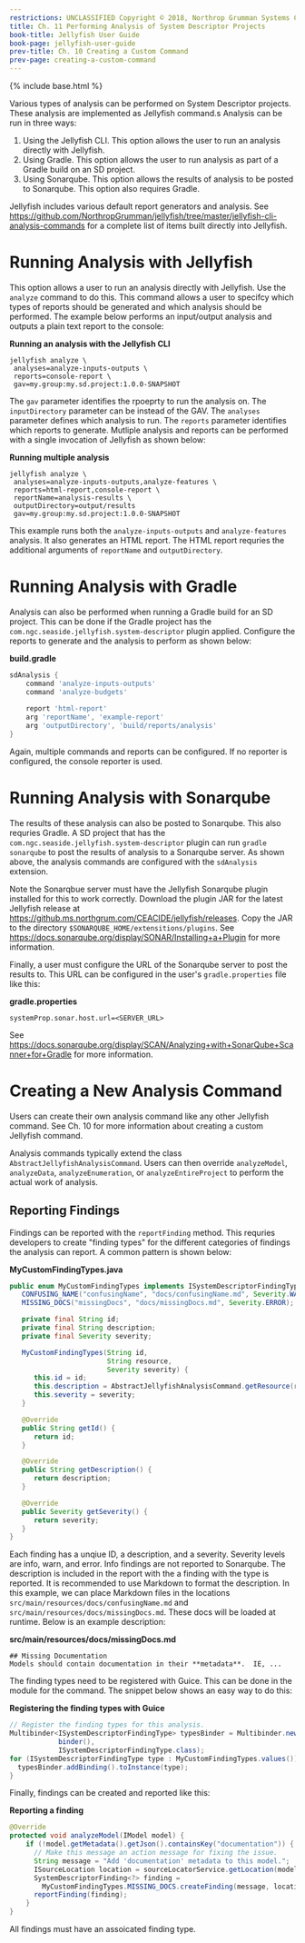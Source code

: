 ```yaml
---
restrictions: UNCLASSIFIED Copyright © 2018, Northrop Grumman Systems Corporation
title: Ch. 11 Performing Analysis of System Descriptor Projects
book-title: Jellyfish User Guide
book-page: jellyfish-user-guide
prev-title: Ch. 10 Creating a Custom Command
prev-page: creating-a-custom-command
---
```

{% include base.html %}

Various types of analysis can be performed on System Descriptor projects.  These analysis are implemented as 
Jellyfish command.s  Analysis can be run in three ways:
1. Using the Jellyfish CLI.  This option allows the user to run an analysis directly with Jellyfish.
1. Using Gradle.  This option allows the user to run analysis as part of a Gradle build on an SD project.
1. Using Sonarqube.  This option allows the results of analysis to be posted to Sonarqube.  This option also requires
   Gradle.

Jellyfish includes various default report generators and analysis.  See 
https://github.com/NorthropGrumman/jellyfish/tree/master/jellyfish-cli-analysis-commands for a complete list of
items built directly into Jellyfish.

# Running Analysis with Jellyfish
This option allows a user to run an analysis directly with Jellyfish.  Use the `analyze` command to do this.  This 
command allows a user to specifcy which types of reports should be generated and which analysis should be performed.
The example below performs an input/output analysis and outputs a plain text report to the console:

**Running an analysis with the Jellyfish CLI**
```
jellyfish analyze \
 analyses=analyze-inputs-outputs \
 reports=console-report \
 gav=my.group:my.sd.project:1.0.0-SNAPSHOT
```

The `gav` parameter identifies the rpoeprty to run the analysis on.  The `inputDirectory` parameter can be instead of 
the GAV.  The `analyses` parameter defines which analysis to run.  The `reports` parameter identifies which reports to
generate.  Mutliple analysis and reports can be performed with a single invocation of Jellyfish as shown below:

**Running multiple analysis**
```
jellyfish analyze \
 analyses=analyze-inputs-outputs,analyze-features \
 reports=html-report,console-report \
 reportName=analysis-results \
 outputDirectory=output/results
 gav=my.group:my.sd.project:1.0.0-SNAPSHOT
```

This example runs both the `analyze-inputs-outputs` and `analyze-features` analysis.  It also generates an HTML report.
The HTML report requries the additional arguments of `reportName` and `outputDirectory`.

# Running Analysis with Gradle
Analysis can also be performed when running a Gradle build for an SD project.  This can be done if the Gradle project
has the `com.ngc.seaside.jellyfish.system-descriptor` plugin applied.  Configure the reports to generate and the 
analysis to perform as shown below:

**build.gradle**
```groovy
sdAnalysis {
    command 'analyze-inputs-outputs'
    command 'analyze-budgets'
    
    report 'html-report'
    arg 'reportName', 'example-report'
    arg 'outputDirectory', 'build/reports/analysis'
}
```

Again, multiple commands and reports can be configured.  If no reporter is configured, the console reporter is used.

# Running Analysis with Sonarqube
The results of these analysis can also be posted to Sonarqube.  This also requries Gradle.  A SD project that has
the `com.ngc.seaside.jellyfish.system-descriptor` plugin can run `gradle sonarqube` to post the results of analysis to
a Sonarqube server.  As shown above, the analysis commands are configured with the `sdAnalysis` extension.

Note the Sonarqbue server must have the Jellyfish Sonarqube plugin installed for this to work correctly.  Download the
plugin JAR for the latest Jellyfish release at https://github.ms.northgrum.com/CEACIDE/jellyfish/releases.  Copy the
JAR to the directory `$SONARQUBE_HOME/extensitions/plugins`.  See
https://docs.sonarqube.org/display/SONAR/Installing+a+Plugin for more information.

Finally, a user must configure the URL of the Sonarqube server to post the results to.  This URL can be configured in 
the user's `gradle.properties` file like this:

**gradle.properties**
```
systemProp.sonar.host.url=<SERVER_URL>
```

See https://docs.sonarqube.org/display/SCAN/Analyzing+with+SonarQube+Scanner+for+Gradle for more information.

# Creating a New Analysis Command
Users can create their own analysis command like any other Jellyfish command.  See Ch. 10 for more information about 
creating a custom Jellyfish command.

Analysis commands typically extend the class `AbstractJellyfishAnalysisCommand`.  Users can then override
`analyzeModel`, `analyzeData`, `analyzeEnumeration`, or `analyzeEntireProject` to perform the actual work of analysis.

## Reporting Findings
Findings can be reported with the `reportFinding` method.  This requries developers to create "finding types" for the 
different categories of findings the analysis can report.  A common pattern is shown below:

**MyCustomFindingTypes.java**
```java
public enum MyCustomFindingTypes implements ISystemDescriptorFindingType {
   CONFUSING_NAME("confusingName", "docs/confusingName.md", Severity.WARNING),
   MISSING_DOCS("missingDocs", "docs/missingDocs.md", Severity.ERROR);

   private final String id;
   private final String description;
   private final Severity severity;

   MyCustomFindingTypes(String id,
                        String resource,
                        Severity severity) {
      this.id = id;
      this.description = AbstractJellyfishAnalysisCommand.getResource(resource, MyCustomFindingTypes.class);
      this.severity = severity;
   }

   @Override
   public String getId() {
      return id;
   }

   @Override
   public String getDescription() {
      return description;
   }

   @Override
   public Severity getSeverity() {
      return severity;
   }
}
```

Each finding has a unqiue ID, a description, and a severity.  Severity levels are info, warn, and error.  Info findings
are not reported to Sonarqube.  The description is included in the report with the a finding with the type is reported.
It is recommended to use Markdown to format the description.  In this example, we can place Markdown files in the 
locations `src/main/resources/docs/confusingName.md` and `src/main/resources/docs/missingDocs.md`.  These docs will be
loaded at runtime.  Below is an example description:

**src/main/resources/docs/missingDocs.md**
```
## Missing Documentation
Models should contain documentation in their **metadata**.  IE, ...
```

The finding types need to be registered with Guice.  This can be done in the module for the command.  The snippet below
shows an easy way to do this:

**Registering the finding types with Guice**
```java
// Register the finding types for this analysis.
Multibinder<ISystemDescriptorFindingType> typesBinder = Multibinder.newSetBinder(
            binder(),
            ISystemDescriptorFindingType.class);
for (ISystemDescriptorFindingType type : MyCustomFindingTypes.values()) {
  typesBinder.addBinding().toInstance(type);
}
```

Finally, findings can be created and reported like this:

**Reporting a finding**
```java
@Override
protected void analyzeModel(IModel model) {
    if (!model.getMetadata().getJson().containsKey("documentation")) {
      // Make this message an action message for fixing the issue. 
      String message = "Add 'documentation' metadata to this model.";
      ISourceLocation location = sourceLocatorService.getLocation(model, false);
      SystemDescriptorFinding<?> finding =
        MyCustomFindingTypes.MISSING_DOCS.createFinding(message, location, 1);
      reportFinding(finding);
    }
}
```

All findings must have an assoicated finding type.